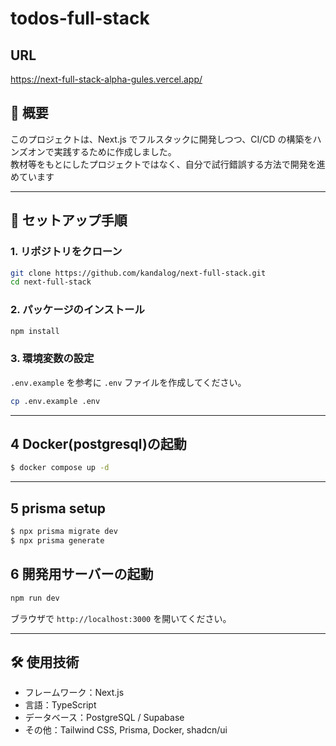 # todos-full-stack

## URL

https://next-full-stack-alpha-gules.vercel.app/

## 📝 概要

このプロジェクトは、Next.js でフルスタックに開発しつつ、CI/CD の構築をハンズオンで実践するために作成しました。  
教材等をもとにしたプロジェクトではなく、自分で試行錯誤する方法で開発を進めています

---

## 🚀 セットアップ手順

### 1. リポジトリをクローン

```bash
git clone https://github.com/kandalog/next-full-stack.git
cd next-full-stack
```

### 2. パッケージのインストール

```bash
npm install
```

### 3. 環境変数の設定

`.env.example` を参考に `.env` ファイルを作成してください。

```bash
cp .env.example .env
```

---

## 4 Docker(postgresql)の起動

```bash
$ docker compose up -d
```

---

## 5 prisma setup

```bash
$ npx prisma migrate dev
$ npx prisma generate
```

## 6 開発用サーバーの起動

```bash
npm run dev
```

ブラウザで `http://localhost:3000` を開いてください。

---

## 🛠 使用技術

- フレームワーク：Next.js
- 言語：TypeScript
- データベース：PostgreSQL / Supabase
- その他：Tailwind CSS, Prisma, Docker, shadcn/ui
